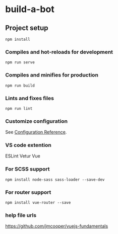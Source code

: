 # build-a-bot

## Project setup
```
npm install
```

### Compiles and hot-reloads for development
```
npm run serve
```

### Compiles and minifies for production
```
npm run build
```

### Lints and fixes files
```
npm run lint
```

### Customize configuration
See [Configuration Reference](https://cli.vuejs.org/config/).

### VS code extention
ESLint
Vetur
Vue

### For SCSS support
```
npm install node-sass sass-loader --save-dev
```

### For router support
```
npm install vue-router --save
```

### help file urls
https://github.com/jmcooper/vuejs-fundamentals
